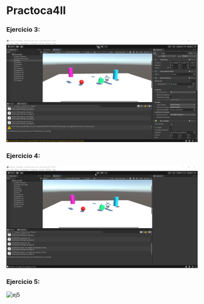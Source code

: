 # Practoca4II

### Ejercicio 3:

![ej3](ej3.gif)

### Ejercicio 4:

![ej4](ej4.gif)

### Ejercicio 5:

![ej5](Ej5.gif)
